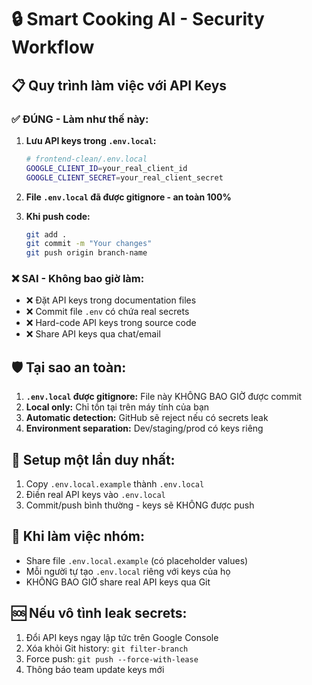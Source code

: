 # 🔒 Smart Cooking AI - Security Workflow

## 📋 Quy trình làm việc với API Keys

### ✅ **ĐÚNG - Làm như thế này:**

1. **Lưu API keys trong `.env.local`:**

   ```bash
   # frontend-clean/.env.local
   GOOGLE_CLIENT_ID=your_real_client_id
   GOOGLE_CLIENT_SECRET=your_real_client_secret
   ```

2. **File `.env.local` đã được gitignore - an toàn 100%**

3. **Khi push code:**
   ```bash
   git add .
   git commit -m "Your changes"
   git push origin branch-name
   ```

### ❌ **SAI - Không bao giờ làm:**

- ❌ Đặt API keys trong documentation files
- ❌ Commit file `.env` có chứa real secrets
- ❌ Hard-code API keys trong source code
- ❌ Share API keys qua chat/email

## 🛡️ **Tại sao an toàn:**

1. **`.env.local` được gitignore:** File này KHÔNG BAO GIỜ được commit
2. **Local only:** Chỉ tồn tại trên máy tính của bạn
3. **Automatic detection:** GitHub sẽ reject nếu có secrets leak
4. **Environment separation:** Dev/staging/prod có keys riêng

## 🚀 **Setup một lần duy nhất:**

1. Copy `.env.local.example` thành `.env.local`
2. Điền real API keys vào `.env.local`
3. Commit/push bình thường - keys sẽ KHÔNG được push

## 🔄 **Khi làm việc nhóm:**

- Share file `.env.local.example` (có placeholder values)
- Mỗi người tự tạo `.env.local` riêng với keys của họ
- KHÔNG BAO GIỜ share real API keys qua Git

## 🆘 **Nếu vô tình leak secrets:**

1. Đổi API keys ngay lập tức trên Google Console
2. Xóa khỏi Git history: `git filter-branch`
3. Force push: `git push --force-with-lease`
4. Thông báo team update keys mới
